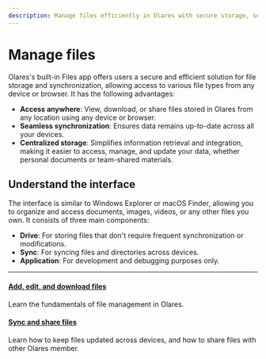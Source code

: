 ```yaml
---
description: Manage files efficiently in Olares with secure storage, seamless synchronization across devices, and centralized file management capabilities.
---
```

# Manage files

Olares's built-in Files app offers users a secure and efficient solution for file storage and synchronization, allowing access to various file types from any device or browser. It has the following advantages:

* **Access anywhere**: View, download, or share files stored in Olares from any location using any device or browser.
* **Seamless synchronization**: Ensures data remains up-to-date across all your devices.
* **Centralized storage**: Simplifies information retrieval and integration, making it easier to access, manage, and update your data, whether personal documents or team-shared materials.

## Understand the interface
The interface is similar to Windows Explorer or macOS Finder, allowing you to organize and access documents, images, videos, or any other files you own.
It consists of three main components:

* **Drive**: For storing files that don't require frequent synchronization or modifications.
* **Sync**: For syncing files and directories across devices.
* **Application**: For development and debugging purposes only.

---
<div>
<h4><a href="./add-edit-download">Add, edit, and download files</a></h4>
Learn the fundamentals of file management in Olares.
</div>

<div>
<h4><a href="./sync-share">Sync and share files</a></h4>
Learn how to keep files updated across devices, and how to share files with other Olares member.
</div>


